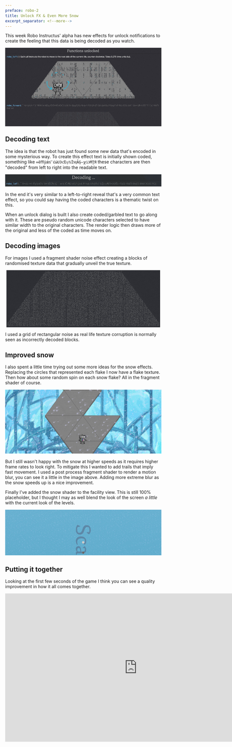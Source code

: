 ```yaml
---
preface: robo-2
title: Unlock FX & Even More Snow
excerpt_separator: <!--more-->
---
```

This week Robo Instructus' alpha has new effects for unlock notifications to create the feeling that this data is being decoded as you watch.

<p align="center">
  <img align="center" src="/assets/2018-11-09/decode.jpg" title="Mid decode unlock" />
</p>

<!--more-->
## Decoding text
The idea is that the robot has just found some new data that's encoded in some mysterious way. To create this effect text is initially shown coded, something like `∞ӗﬄŷǽҺ҄¨έӹUЭсΈụԎÏӍẢĢ—χѠḾŢЯ` these characters are then "decoded" from left to right into the readable text.

![](/assets/2018-11-09/decode-left.gif "Slowed down text decoding")

In the end it's very similar to a left-to-right reveal that's a very common text effect, so you could say having the coded characters is a thematic twist on this.

When an unlock dialog is built I also create coded/garbled text to go along with it. These are pseudo random unicode characters selected to have similar width to the original characters. The render logic then draws more of the original and less of the coded as time moves on.

## Decoding images
For images I used a fragment shader noise effect creating a blocks of randomised texture data that gradually unveil the true texture.

<p align="center">
  <img align="center" src="/assets/2018-11-09/decode-image.gif" />
</p>

I used a grid of rectangular noise as real life texture corruption is normally seen as incorrectly decoded blocks.

## Improved snow
I also spent a little time trying out some more ideas for the snow effects. Replacing the circles that represented each flake I now have a flake texture. Then how about some random spin on each snow flake? All in the fragment shader of course.

![](/assets/2018-11-09/snow2.jpg "Snow v2.0")

But I still wasn't happy with the snow at higher speeds as it requires higher frame rates to look right. To mitigate this I wanted to add trails that imply fast movement. I used a post process fragment shader to render a motion blur, you can see it a little in the image above. Adding more extreme blur as the snow speeds up is a nice improvement.

Finally I've added the snow shader to the facility view. This is still 100% placeholder, but I thought I may as well blend the look of the screen _a little_ with the current look of the levels.

![](/assets/2018-11-09/facility.jpg "Snow on the scaf")

## Putting it together
Looking at the first few seconds of the game I think you can see a quality improvement in how it all comes together.

<div class="video-wrap">
  <iframe width="850" height="478"
    src="https://www.youtube-nocookie.com/embed/1ZOfoMQpUMg"
    frameborder="0"
    allow="accelerometer; autoplay; encrypted-media; gyroscope; picture-in-picture"
    allowfullscreen>
  </iframe>
</div>
